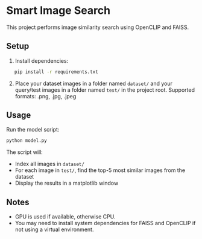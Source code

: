 # Smart Image Search

This project performs image similarity search using OpenCLIP and FAISS.

## Setup

1. Install dependencies:
```bash
   pip install -r requirements.txt
   ```
2. Place your dataset images in a folder named `dataset/` and your query/test images in a folder named `test/` in the project root. Supported formats: .png, .jpg, .jpeg

## Usage

Run the model script:
```bash
python model.py
```

The script will:
- Index all images in `dataset/`
- For each image in `test/`, find the top-5 most similar images from the dataset
- Display the results in a matplotlib window

## Notes
- GPU is used if available, otherwise CPU.
- You may need to install system dependencies for FAISS and OpenCLIP if not using a virtual environment.
